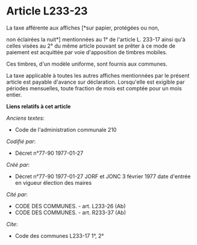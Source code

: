 # Article L233-23

La taxe afférente aux affiches [*sur papier, protégées ou non,

non éclairées la nuit*] mentionnées au 1° de l'article L. 233-17 ainsi qu'à celles visées au 2° du même article pouvant se
prêter à ce mode de paiement est acquittée par voie d'apposition de timbres mobiles. 

Ces timbres, d'un modèle uniforme, sont fournis aux communes. 

La taxe applicable à toutes les autres affiches mentionnées par le présent article est payable d'avance sur déclaration.
Lorsqu'elle est exigible par périodes mensuelles, toute fraction de mois est comptée pour un mois entier.

**Liens relatifs à cet article**

_Anciens textes_:

  - Code de l'administration communale 210

_Codifié par_:

  - Décret n°77-90 1977-01-27

_Créé par_:

  - Décret n°77-90 1977-01-27 JORF et JONC 3 février 1977 date d'entrée en vigueur élection des maires

_Cité par_:

  - CODE DES COMMUNES. - art. L233-26 (Ab)
  - CODE DES COMMUNES. - art. R233-37 (Ab)

_Cite_:

  - Code des communes L233-17 1°, 2°
